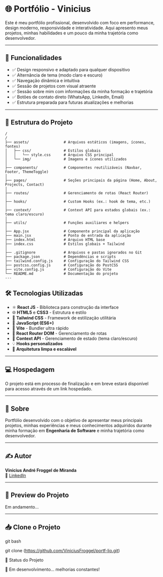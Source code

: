# 🌐 Portfólio - Vinicius 

Este é meu portfólio profissional, desenvolvido com foco em performance, design moderno, responsividade e interatividade. Aqui apresento meus projetos, minhas habilidades e um pouco da minha trajetória como desenvolvedor.

---

## 🚀 Funcionalidades

- ✅ Design responsivo e adaptado para qualquer dispositivo
- ✅ Alternância de tema (modo claro e escuro)
- ✅ Navegação dinâmica e intuitiva
- ✅ Sessão de projetos com visual atraente
- ✅ Sessão sobre mim com informações da minha formação e trajetória
- ✅ Botões de contato direto (WhatsApp, LinkedIn, Email)
- ✅ Estrutura preparada para futuras atualizações e melhorias

---

## 🏢 Estrutura do Projeto
```
/
/ 
├── assets/                # Arquivos estáticos (imagens, ícones, fontes)
│   ├── css/               # Estilos globais
│   │   └── style.css      # Arquivo CSS principal
│   └── img/               # Imagens e ícones utilizados
│
├── components/            # Componentes reutilizáveis (Navbar, Footer, ThemeToggle)
│
├── pages/                 # Seções principais da página (Home, About, Projects, Contact)
│
├── routes/                # Gerenciamento de rotas (React Router)
│
├── hooks/                 # Custom Hooks (ex.: hook de tema, etc.)
│
├── context/               # Context API para estados globais (ex.: tema claro/escuro)
│
├── utils/                 # Funções auxiliares e helpers
│
├── App.jsx                # Componente principal da aplicação
├── main.jsx               # Ponto de entrada da aplicação
├── index.html             # Arquivo HTML base
├── index.css              # Estilos globais + Tailwind
│
├── .gitignore             # Arquivos e pastas ignorados no Git
├── package.json           # Dependências e scripts
├── tailwind.config.js     # Configuração do Tailwind CSS
├── postcss.config.js      # Configuração do PostCSS
├── vite.config.js         # Configuração do Vite
└── README.md              # Documentação do projeto
---
```
## 🛠️ Tecnologias Utilizadas

- ⚛️ **React JS** - Biblioteca para construção da interface
- 🌐 **HTML5** e **CSS3** - Estrutura e estilo
- 🎨 **Tailwind CSS** - Framework de estilização utilitária
- 🎯 **JavaScript (ES6+)**
- 🚀 **Vite** - Bundler ultra rápido
- 🔗 **React Router DOM** - Gerenciamento de rotas
- 🌙 **Context API** - Gerenciamento de estado (tema claro/escuro)
- 💡 **Hooks personalizados**
- 📁 **Arquitetura limpa e escalável**

---

## 💻 Hospedagem

O projeto está em processo de finalização e em breve estará disponível para acesso através de um link hospedado.

---

## 📄 Sobre

Portfólio desenvolvido com o objetivo de apresentar meus principais projetos, minhas experiências e meus conhecimentos adquiridos durante minha formação em **Engenharia de Software** e minha trajetória como desenvolvedor.

---

## ✍️ Autor

**Vinicius André Froggel de Miranda**  
🔗 [LinkedIn](https://www.linkedin.com/in/viniciusfroggel/)  

---

## 📸 Preview do Projeto

Em andamento...

---

## 📥 Clone o Projeto

git bash

git clone (https://github.com/ViniciusFroggel/portf-lio.git)

📌 Status do Projeto

🚧 Em desenvolvimento... melhorias constantes!
